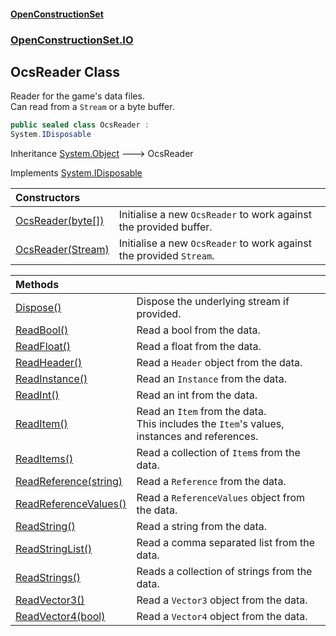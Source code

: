 #### [OpenConstructionSet](index 'index')
### [OpenConstructionSet.IO](index#OpenConstructionSet_IO 'OpenConstructionSet.IO')
## OcsReader Class
Reader for the game's data files.  
Can read from a `Stream` or a byte buffer.  
```csharp
public sealed class OcsReader :
System.IDisposable
```

Inheritance [System.Object](https://docs.microsoft.com/en-us/dotnet/api/System.Object 'System.Object') &#129106; OcsReader  

Implements [System.IDisposable](https://docs.microsoft.com/en-us/dotnet/api/System.IDisposable 'System.IDisposable')  

| Constructors | |
| :--- | :--- |
| [OcsReader(byte[])](BM5F78ybreKzdhZ5rB0S0A 'OpenConstructionSet.IO.OcsReader.OcsReader(byte[])') | Initialise a new `OcsReader` to work against the provided buffer.<br/> |
| [OcsReader(Stream)](qfGA8OmnyZOmWlXQTFgMGQ 'OpenConstructionSet.IO.OcsReader.OcsReader(System.IO.Stream)') | Initialise a new `OcsReader` to work against the provided `Stream`.<br/> |

| Methods | |
| :--- | :--- |
| [Dispose()](Ub7JpOwU2sdpDGCp_1j9XA 'OpenConstructionSet.IO.OcsReader.Dispose()') | Dispose the underlying stream if provided.<br/> |
| [ReadBool()](vNxEV7HFSWtK+hKPpz7eTw 'OpenConstructionSet.IO.OcsReader.ReadBool()') | Read a bool from the data.<br/> |
| [ReadFloat()](ciyLximbu+H2IB0gOgJTXA 'OpenConstructionSet.IO.OcsReader.ReadFloat()') | Read a float from the data.<br/> |
| [ReadHeader()](LPjtAynPp_aGvq+1KIhJKw 'OpenConstructionSet.IO.OcsReader.ReadHeader()') | Read a `Header` object from the data.<br/> |
| [ReadInstance()](hQec3+sOyMqbPnC21cI5Og 'OpenConstructionSet.IO.OcsReader.ReadInstance()') | Read an `Instance` from the data.<br/> |
| [ReadInt()](Y4FZWZcwV+JXgPmcatuFKA 'OpenConstructionSet.IO.OcsReader.ReadInt()') | Read an int from the data.<br/> |
| [ReadItem()](R6psZ2mXoqLrb_OUnvEKWQ 'OpenConstructionSet.IO.OcsReader.ReadItem()') | Read an `Item` from the data.<br/>This includes the `Item`'s values, instances and references.<br/> |
| [ReadItems()](V1Gr2oNsMnHvuRbWDmibzQ 'OpenConstructionSet.IO.OcsReader.ReadItems()') | Read a collection of `Item`s from the data.<br/> |
| [ReadReference(string)](GXvdnjoLtl9Hplgjtjb8JQ 'OpenConstructionSet.IO.OcsReader.ReadReference(string)') | Read a `Reference` from the data.<br/> |
| [ReadReferenceValues()](AtOGe_mvtA0NUeUtD8DGFQ 'OpenConstructionSet.IO.OcsReader.ReadReferenceValues()') | Read a `ReferenceValues` object from the data.<br/> |
| [ReadString()](nemnE4YEXaghkbPfYU4t_w 'OpenConstructionSet.IO.OcsReader.ReadString()') | Read a string from the data.<br/> |
| [ReadStringList()](r3VU2EORXYdz9PXCY5t3Rw 'OpenConstructionSet.IO.OcsReader.ReadStringList()') | Read a comma separated list from the data.<br/> |
| [ReadStrings()](R6ahIC6GU7IWtpUUG7i_8Q 'OpenConstructionSet.IO.OcsReader.ReadStrings()') | Reads a collection of strings from the data.<br/> |
| [ReadVector3()](MeZsl3bJlPKMpCOVeU+IVQ 'OpenConstructionSet.IO.OcsReader.ReadVector3()') | Read a `Vector3` object from the data.<br/> |
| [ReadVector4(bool)](Co57KgCL605GZBSXCdFLLg 'OpenConstructionSet.IO.OcsReader.ReadVector4(bool)') | Read a `Vector4` object from the data.<br/> |
